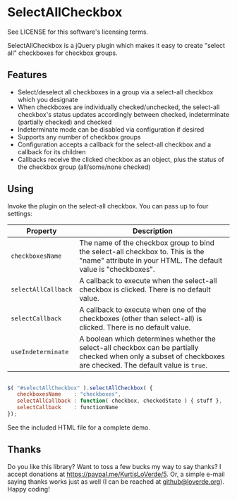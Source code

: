 SelectAllCheckbox
=================

See LICENSE for this software's licensing terms.

SelectAllCheckbox is a jQuery plugin which makes it easy to create "select all"
checkboxes for checkbox groups.

## Features

* Select/deselect all checkboxes in a group via a select-all checkbox which you designate
* When checkboxes are individually checked/unchecked, the select-all checkbox's status updates accordingly between checked, indeterminate (partially checked) and checked
* Indeterminate mode can be disabled via configuration if desired
* Supports any number of checkbox groups
* Configuration accepts a callback for the select-all checkbox and a callback for its children
* Callbacks receive the clicked checkbox as an object, plus the status of the checkbox group (all/some/none checked)


## Using

Invoke the plugin on the select-all checkbox.  You can pass up to four settings:

| Property          | Description                                                                                                                 |
| ----------------- | --------------------------------------------------------------------------------------------------------------------------- |
| `checkboxesName`    | The name of the checkbox group to bind the select-all checkbox to.  This is the "name" attribute in your HTML.  The default value is "checkboxes".            |
| `selectAllCallback` | A callback to execute when the select-all checkbox is clicked.  There is no default value.                                                            |
| `selectCallback`    | A callback to execute when one of the checkboxes (other than select-all) is clicked.  There is no default value.                                         |
| `useIndeterminate`  | A boolean which determines whether the select-all checkbox can be partially checked when only a subset of checkboxes are checked.  The default value is `true`.|  




```javascript

$( "#selectAllCheckbox" ).selectAllCheckbox( {
   checkboxesName    : "checkboxes",
   selectAllCallback : function( checkbox, checkedState ) { stuff },
   selectCallback    : functionName
});

```

See the included HTML file for a complete demo.


## Thanks

Do you like this library?  Want to toss a few bucks my way to say thanks?  I accept donations at https://paypal.me/KurtisLoVerde/5.  Or, a simple e-mail saying thanks works just as well (I can be reached at github@loverde.org).  Happy coding!
